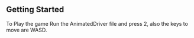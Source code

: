 ## Getting Started

To Play the game Run the AnimatedDriver file and press 2, also the keys to move are WASD. 